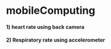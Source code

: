 # mobileComputing
#### 1) heart rate using back camera
#### 2) Respiratory rate  using accelerometer
